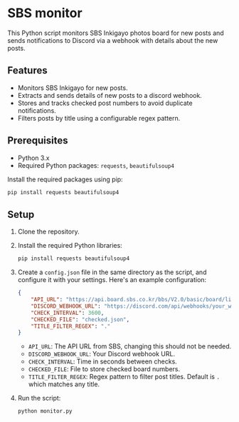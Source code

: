# SBS monitor

This Python script monitors SBS Inkigayo photos board for new posts and sends notifications to Discord via a webhook with details about the new posts.

## Features

- Monitors SBS Inkigayo for new posts.
- Extracts and sends details of new posts to a discord webhook.
- Stores and tracks checked post numbers to avoid duplicate notifications.
- Filters posts by title using a configurable regex pattern.

## Prerequisites

- Python 3.x
- Required Python packages: `requests`, `beautifulsoup4`

Install the required packages using pip:
```bash
pip install requests beautifulsoup4
```
## Setup

1. Clone the repository.

2. Install the required Python libraries:
    ```sh
    pip install requests beautifulsoup4
    ```

3. Create a `config.json` file in the same directory as the script, and configure it with your settings. Here's an example configuration:
    ```json
    {
        "API_URL": "https://api.board.sbs.co.kr/bbs/V2.0/basic/board/lists?callback=boardListCallback_inkigayo_pt01&offset=0&limit=16&action_type=callback&board_code=inkigayo_pt01",
        "DISCORD_WEBHOOK_URL": "https://discord.com/api/webhooks/your_webhook_url",
        "CHECK_INTERVAL": 3600,
        "CHECKED_FILE": "checked.json",
        "TITLE_FILTER_REGEX": "."
    }
    ```

    - `API_URL`: The API URL from SBS, changing this should not be needed.
    - `DISCORD_WEBHOOK_URL`: Your Discord webhook URL.
    - `CHECK_INTERVAL`: Time in seconds between checks.
    - `CHECKED_FILE`: File to store checked board numbers.
    - `TITLE_FILTER_REGEX`: Regex pattern to filter post titles. Default is `.` which matches any title.


4. Run the script:
    ```sh
    python monitor.py
    ```


